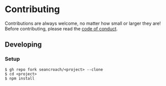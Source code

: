 # Contributing

Contributions are always welcome, no matter how small or larger they are! Before contributing, please read the [code of conduct](https://github.com/seancroach/.github/blob/main/CODE_OF_CONDUCT.md).

## Developing

### Setup

```
$ gh repo fork seancroach/<project> --clone
$ cd <project>
$ npm install
```
